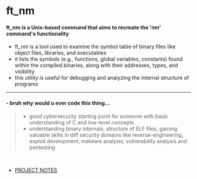 # ft_nm
#### ft_nm is a Unix-based command that aims to recreate the 'nm' command's functionality

- ft_nm is a tool used to examine the symbol table of binary files like object files, libraries, and executables
- it lists the symbols (e.g., functions, global variables, constants) found within the compiled binaries, along with their addresses, types, and visibility
- this utility is useful for debugging and analyzing the internal structure of programs

---

 
#### - bruh why would u ever code this thing...
> - good cybersecurity starting point for someone with basic understanding of C and low-level concepts
> - understanding binary internals, structure of ELF files, gaining valuable skills in diff security domains like reverse-engineering, exploit development, malware analysis, vulnerability analysis and pentesting

 <br>
 
- [PROJECT NOTES](../main/docs/notes.md)
